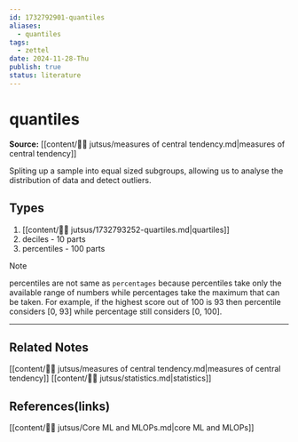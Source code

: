 ```yaml
---
id: 1732792901-quantiles
aliases:
  - quantiles
tags:
  - zettel
date: 2024-11-28-Thu
publish: true
status: literature
---
```

# quantiles

**Source:** [[content/🥷🏽 jutsus/measures of central tendency.md|measures of central tendency]]

Spliting up a sample into equal sized subgroups, allowing us to analyse the distribution of data and detect outliers.

## Types
1. [[content/🥷🏽 jutsus/1732793252-quartiles.md|quartiles]]
2. deciles - 10 parts
3. percentiles - 100 parts

> [!NOTE]
> percentiles are not same as `percentages` because percentiles take only the available range of numbers while percentages take the maximum that can be taken. For example, if the highest score out of 100 is 93 then percentile considers [0, 93] while percentage still considers [0, 100].

---
## Related Notes
[[content/🥷🏽 jutsus/measures of central tendency.md|measures of central tendency]]
[[content/🥷🏽 jutsus/statistics.md|statistics]]

## References(links)
[[content/🥷🏽 jutsus/Core ML and MLOPs.md|core ML and MLOPs]]
